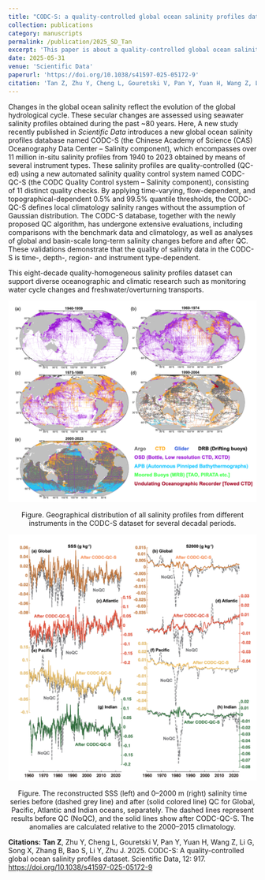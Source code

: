 ```yaml
---
title: "CODC-S: a quality-controlled global ocean salinity profiles dataset"
collection: publications
category: manuscripts
permalink: /publication/2025_SD_Tan
excerpt: 'This paper is about a quality-controlled global ocean salinity profiles dataset (CODC-S) used to support diverse oceanographic and climatic research'
date: 2025-05-31
venue: 'Scientific Data'
paperurl: 'https://doi.org/10.1038/s41597-025-05172-9'
citation: 'Tan Z, Zhu Y, Cheng L, Gouretski V, Pan Y, Yuan H, Wang Z, Li G, Song X, Zhang B, Bao S, Li Y, Zhu J. 2025. CODC-S: A quality-controlled global ocean salinity profiles dataset. Scientific Data, 12: 917. https://doi.org/10.1038/s41597-025-05172-9'
---
```




Changes in the global ocean salinity reflect the evolution of the global hydrological cycle. These secular changes are assessed using seawater salinity profiles obtained during the past ~80 years. Here, A new study recently published in *Scientific Data*  introduces a new global ocean salinity profiles database named CODC-S (the Chinese Academy of Science (CAS) Oceanography Data Center – Salinity component), which encompasses over 11 million in-situ salinity profiles from 1940 to 2023 obtained by means of several instrument types. These salinity profiles are quality-controlled (QC-ed) using a new automated salinity quality control system named CODC-QC-S (the CODC Quality Control system – Salinity component), consisting of 11 distinct quality checks. By applying time-varying, flow-dependent, and topographical-dependent 0.5% and 99.5% quantile thresholds, the CODC-QC-S defines local climatology salinity ranges without the assumption of Gaussian distribution. The CODC-S database, together with the newly proposed QC algorithm, has undergone extensive evaluations, including comparisons with the benchmark data and climatology, as well as analyses of global and basin-scale long-term salinity changes before and after QC. These validations demonstrate that the quality of salinity data in the CODC-S is time-, depth-, region- and instrument type-dependent. 

This eight-decade quality-homogeneous salinity profiles dataset can support diverse oceanographic and climatic research such as monitoring water cycle changes and freshwater/overturning transports.

![SD-Tan-1](/images/SD-Tan-1.png)

<center> Figure. Geographical distribution of all salinity profiles from different instruments in the CODC-S dataset for several decadal periods. </center>



![SD-Tan-2](/images/SD-Tan-2.png)

<center> Figure. The reconstructed SSS (left) and 0–2000 m (right) salinity time series before (dashed grey line) and after (solid colored line) QC for Global, Pacific, Atlantic and Indian oceans, separately. The dashed lines represent results before QC (NoQC), and the solid lines show after CODC-QC-S. The anomalies are calculated relative to the 2000–2015 climatology.</center>



**Citations:** **Tan Z**, Zhu Y, Cheng L, Gouretski V, Pan Y, Yuan H, Wang Z, Li G, Song X, Zhang B, Bao S, Li Y, Zhu J. 2025. CODC-S: A quality-controlled global ocean salinity profiles dataset. Scientific Data, 12: 917. https://doi.org/10.1038/s41597-025-05172-9